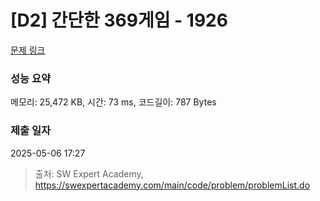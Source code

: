 # [D2] 간단한 369게임 - 1926 

[문제 링크](https://swexpertacademy.com/main/code/problem/problemDetail.do?contestProbId=AV5PTeo6AHUDFAUq) 

### 성능 요약

메모리: 25,472 KB, 시간: 73 ms, 코드길이: 787 Bytes

### 제출 일자

2025-05-06 17:27



> 출처: SW Expert Academy, https://swexpertacademy.com/main/code/problem/problemList.do
